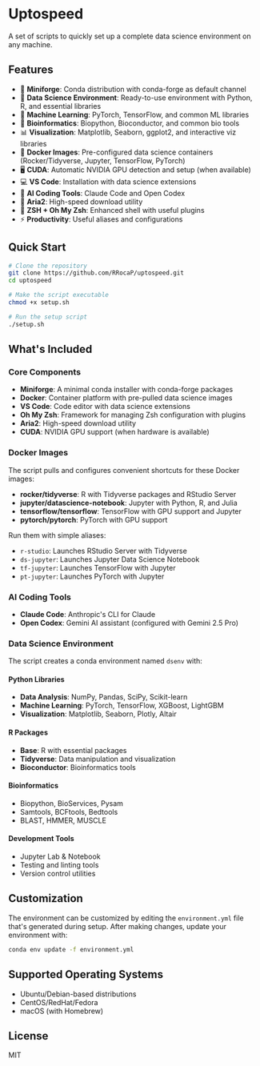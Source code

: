 # Uptospeed

A set of scripts to quickly set up a complete data science environment on any machine.

## Features

- 🐍 **Miniforge**: Conda distribution with conda-forge as default channel
- 🧪 **Data Science Environment**: Ready-to-use environment with Python, R, and essential libraries
- 🧠 **Machine Learning**: PyTorch, TensorFlow, and common ML libraries
- 🧬 **Bioinformatics**: Biopython, Bioconductor, and common bio tools
- 📊 **Visualization**: Matplotlib, Seaborn, ggplot2, and interactive viz libraries
- 🐳 **Docker Images**: Pre-configured data science containers (Rocker/Tidyverse, Jupyter, TensorFlow, PyTorch)
- 🖥️ **CUDA**: Automatic NVIDIA GPU detection and setup (when available)
- 💻 **VS Code**: Installation with data science extensions
- 🤖 **AI Coding Tools**: Claude Code and Open Codex
- 🔄 **Aria2**: High-speed download utility
- 🐚 **ZSH + Oh My Zsh**: Enhanced shell with useful plugins
- ⚡ **Productivity**: Useful aliases and configurations

## Quick Start

```bash
# Clone the repository
git clone https://github.com/RRocaP/uptospeed.git
cd uptospeed

# Make the script executable
chmod +x setup.sh

# Run the setup script
./setup.sh
```

## What's Included

### Core Components

- **Miniforge**: A minimal conda installer with conda-forge packages
- **Docker**: Container platform with pre-pulled data science images
- **VS Code**: Code editor with data science extensions
- **Oh My Zsh**: Framework for managing Zsh configuration with plugins
- **Aria2**: High-speed download utility
- **CUDA**: NVIDIA GPU support (when hardware is available)

### Docker Images

The script pulls and configures convenient shortcuts for these Docker images:

- **rocker/tidyverse**: R with Tidyverse packages and RStudio Server
- **jupyter/datascience-notebook**: Jupyter with Python, R, and Julia
- **tensorflow/tensorflow**: TensorFlow with GPU support and Jupyter
- **pytorch/pytorch**: PyTorch with GPU support

Run them with simple aliases:
- `r-studio`: Launches RStudio Server with Tidyverse
- `ds-jupyter`: Launches Jupyter Data Science Notebook
- `tf-jupyter`: Launches TensorFlow with Jupyter
- `pt-jupyter`: Launches PyTorch with Jupyter

### AI Coding Tools

- **Claude Code**: Anthropic's CLI for Claude
- **Open Codex**: Gemini AI assistant (configured with Gemini 2.5 Pro)

### Data Science Environment

The script creates a conda environment named `dsenv` with:

#### Python Libraries
- **Data Analysis**: NumPy, Pandas, SciPy, Scikit-learn
- **Machine Learning**: PyTorch, TensorFlow, XGBoost, LightGBM
- **Visualization**: Matplotlib, Seaborn, Plotly, Altair

#### R Packages
- **Base**: R with essential packages
- **Tidyverse**: Data manipulation and visualization
- **Bioconductor**: Bioinformatics tools

#### Bioinformatics
- Biopython, BioServices, Pysam
- Samtools, BCFtools, Bedtools
- BLAST, HMMER, MUSCLE

#### Development Tools
- Jupyter Lab & Notebook
- Testing and linting tools
- Version control utilities

## Customization

The environment can be customized by editing the `environment.yml` file that's generated during setup. After making changes, update your environment with:

```bash
conda env update -f environment.yml
```

## Supported Operating Systems

- Ubuntu/Debian-based distributions
- CentOS/RedHat/Fedora
- macOS (with Homebrew)

## License

MIT